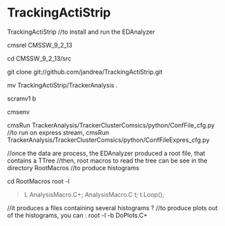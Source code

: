 # TrackingActiStrip
TrackingActiStrip
//to install and run the EDAnalyzer

cmsrel CMSSW_9_2_13

cd CMSSW_9_2_13/src

git clone git://github.com/jandrea/TrackingActiStrip.git

mv TrackingActiStrip/TrackerAnalysis .

scramv1 b

cmsenv

cmsRun TrackerAnalysis/TrackerClusterComsics/python/ConfFile_cfg.py
//to run on express stream, 
cmsRun TrackerAnalysis/TrackerClusterComsics/python/ConfFileExpres_cfg.py

//once the data are process, the EDAnalyzer produced a root file, that contains a TTree
//then, root macros to read the tree can be see in the directory RootMacros
//to produce histograms

cd RootMacros
root -l
>L AnalysisMacro.C+;
> AnalysisMacro.C t;
>t.Loop();

//it produces a files containing several histograms ?
//to produce plots out of the histograms, you can :
root -l -b DoPlots.C+


 
